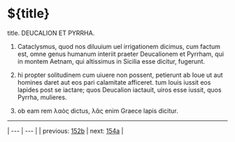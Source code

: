 # ${title}

title. DEUCALION ET PYRRHA.



1. Cataclysmus, quod nos diluuium uel irrigationem dicimus, cum factum est, omne genus humanum interiit praeter Deucalionem et Pyrrham, qui in montem Aetnam, qui altissimus in Sicilia esse dicitur, fugerunt.



2. hi propter solitudinem cum uiuere non possent, petierunt ab Ioue ut aut homines daret aut eos pari calamitate afficeret. tum Iouis iussit eos lapides post se iactare; quos Deucalion iactauit, uiros esse iussit, quos Pyrrha, mulieres.



3. ob eam rem λαὸς dictus, λᾶς enim Graece lapis dicitur.



---

| --- | --- |
| previous: [152b](../152b/) | next: [154a](../154a/) |